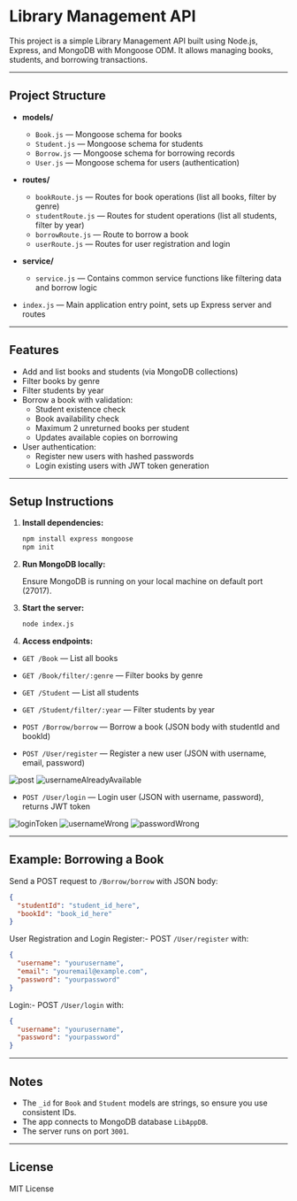 
# Library Management API

This project is a simple Library Management API built using Node.js, Express, and MongoDB with Mongoose ODM. It allows managing books, students, and borrowing transactions.

---

## Project Structure

- **models/**
  - `Book.js` — Mongoose schema for books
  - `Student.js` — Mongoose schema for students
  - `Borrow.js` — Mongoose schema for borrowing records
  - `User.js` — Mongoose schema for users (authentication)

- **routes/**
  - `bookRoute.js` — Routes for book operations (list all books, filter by genre)
  - `studentRoute.js` — Routes for student operations (list all students, filter by year)
  - `borrowRoute.js` — Route to borrow a book
  - `userRoute.js` — Routes for user registration and login

- **service/**
  - `service.js` — Contains common service functions like filtering data and borrow logic

- `index.js` — Main application entry point, sets up Express server and routes

---

## Features

- Add and list books and students (via MongoDB collections)
- Filter books by genre
- Filter students by year
- Borrow a book with validation:
  - Student existence check
  - Book availability check
  - Maximum 2 unreturned books per student
  - Updates available copies on borrowing
- User authentication:
  - Register new users with hashed passwords
  - Login existing users with JWT token generation

---

## Setup Instructions

1. **Install dependencies:**

   ```bash
   npm install express mongoose
   npm init
   ```

2. **Run MongoDB locally:**

   Ensure MongoDB is running on your local machine on default port (27017).

3. **Start the server:**

   ```bash
   node index.js
   ```

4. **Access endpoints:**


  - `GET /Book` — List all books
  
  - `GET /Book/filter/:genre` — Filter books by genre

  - `GET /Student` — List all students

  - `GET /Student/filter/:year` — Filter students by year

  - `POST /Borrow/borrow` — Borrow a book (JSON body with studentId and bookId)

  - `POST /User/register` — Register a new user (JSON with username, email, password)
    
  ![post](https://github.com/user-attachments/assets/e5435553-2099-48eb-b1b4-f26c5b38c4f0)
  ![usernameAlreadyAvailable](https://github.com/user-attachments/assets/5cd656d2-4ed1-438e-8744-d16fe25d17a6)


  - `POST /User/login` — Login user (JSON with username, password), returns JWT token
    
  ![loginToken](https://github.com/user-attachments/assets/6cdcb04e-49fb-4f92-9527-69973f82a194)
  ![usernameWrong](https://github.com/user-attachments/assets/54c33c31-68de-41e1-8c13-f9e403835dc2)
  ![passwordWrong](https://github.com/user-attachments/assets/05ec0181-a10c-43eb-8d7a-3a2e07df6732)


---

## Example: Borrowing a Book

Send a POST request to `/Borrow/borrow` with JSON body:

```json
{
  "studentId": "student_id_here",
  "bookId": "book_id_here"
}
```

User Registration and Login
Register:- POST `/User/register` with:

```json
{
  "username": "yourusername",
  "email": "youremail@example.com",
  "password": "yourpassword"
}
```

Login:- POST `/User/login` with:

```json
{
  "username": "yourusername",
  "password": "yourpassword"
}
```

---

## Notes

- The `_id` for `Book` and `Student` models are strings, so ensure you use consistent IDs.
- The app connects to MongoDB database `LibAppDB`.
- The server runs on port `3001`.

---

## License

MIT License
